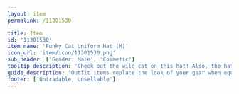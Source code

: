 ```yaml
---
layout: item
permalink: /11301530

title: Item
id: '11301530'
item_name: 'Funky Cat Uniform Hat (M)'
icon_url: 'item/icon/11301530.png'
sub_header: ['Gender: Male', 'Cosmetic']
tooltip_description: 'Check out the wild cat on this hat! Also, the hat hums with a dark aura.'
guide_description: 'Outfit items replace the look of your gear when equipped.'
footer: ['Untradable, Unsellable']
---
```

